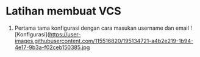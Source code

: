 # Latihan membuat VCS

1. Pertama tama konfigurasi dengan cara masukan username dan email
![Konfigurasi](https://user-images.githubusercontent.com/115516820/195134721-a4b2e219-1b94-4e17-9b3a-f02ceb150385.jpg
